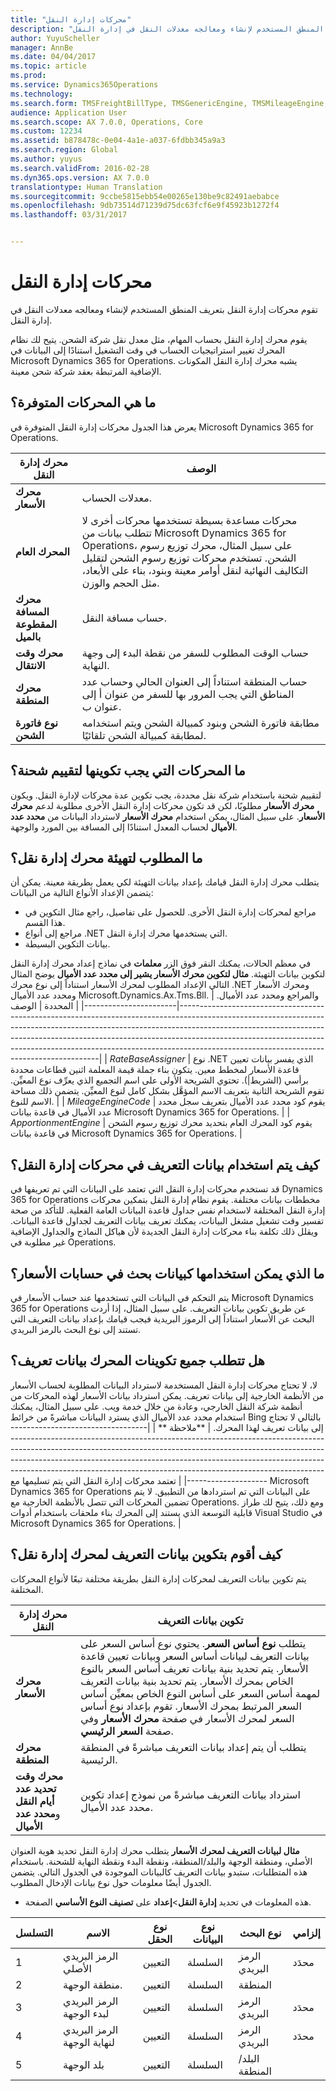 ```yaml
---
title: "محركات إدارة النقل"
description: "تقوم محركات إدارة النقل بتعريف المنطق المستخدم لإنشاء ومعالجه معدلات النقل في إدارة النقل."
author: YuyuScheller
manager: AnnBe
ms.date: 04/04/2017
ms.topic: article
ms.prod: 
ms.service: Dynamics365Operations
ms.technology: 
ms.search.form: TMSFreightBillType, TMSGenericEngine, TMSMileageEngine, TMSRateEngine, TMSTransitTimeEngine, TMSZoneEngine
audience: Application User
ms.search.scope: AX 7.0.0, Operations, Core
ms.custom: 12234
ms.assetid: b878478c-0e04-4a1e-a037-6fdbb345a9a3
ms.search.region: Global
ms.author: yuyus
ms.search.validFrom: 2016-02-28
ms.dyn365.ops.version: AX 7.0.0
translationtype: Human Translation
ms.sourcegitcommit: 9ccbe5815ebb54e00265e130be9c82491aebabce
ms.openlocfilehash: 9db73514d71239d75dc63fcf6e9f45923b1272f4
ms.lasthandoff: 03/31/2017


---
```


# <a name="transportation-management-engines"></a>محركات إدارة النقل

تقوم محركات إدارة النقل بتعريف المنطق المستخدم لإنشاء ومعالجه معدلات النقل في إدارة النقل. 

يقوم محرك إدارة النقل بحساب المهام، مثل معدل نقل شركة الشحن. يتيح لك نظام المحرك تغيير استراتيجيات الحساب في وقت التشغيل استنادًا إلى البيانات في Microsoft Dynamics 365 for Operations. يشبه محرك إدارة النقل المكونات الإضافية المرتبطة بعقد شركة شحن معينة.

## <a name="what-engines-are-available"></a>ما هي المحركات المتوفرة؟
يعرض هذا الجدول محركات إدارة النقل المتوفرة في Microsoft Dynamics 365 for Operations.

| محرك إدارة النقل | ‏‏الوصف                                                                                                                                                                                                                                                                                                                 |
|----------------------------------|-----------------------------------------------------------------------------------------------------------------------------------------------------------------------------------------------------------------------------------------------------------------------------------------------------------------------------|
| **محرك الأسعار**                  | معدلات الحساب.                                                                                                                                                                                                                                                                                                           |
| **المحرك العام**               | محركات مساعدة بسيطة تستخدمها محركات أخرى لا تتطلب بيانات من Microsoft Dynamics 365 for Operations، على سبيل المثال، محرك توزيع رسوم الشحن. تستخدم محركات توزيع رسوم الشحن لتقليل التكاليف النهائية لنقل أوامر معينة وبنود، بناء على الأبعاد، مثل الحجم والوزن. |
| **محرك المسافة المقطوعة بالميل**               | حساب مسافة النقل.                                                                                                                                                                                                                                                                                     |
| **محرك وقت الانتقال**          | حساب الوقت المطلوب للسفر من نقطة البدء إلى وجهة النهاية.                                                                                                                                                                                                                                       |
| **محرك المنطقة**                  | حساب المنطقة استناداً إلى العنوان الحالي وحساب عدد المناطق التي يجب المرور بها للسفر من عنوان أ إلى عنوان ب.                                                                                                                                                                    |
| **نوع فاتورة الشحن**            | مطابقة فاتورة الشحن وبنود كمبيالة الشحن ويتم استخدامه لمطابقة كمبيالة الشحن تلقائيًا.                                                                                                                                                                                                                |

 
<a name="what-engines-must-be-configured-to-rate-a-shipment"></a>ما المحركات التي يجب تكوينها لتقييم شحنة؟
---------------------------------------------------

لتقييم شحنة باستخدام شركة نقل محددة، يجب تكوين عدة محركات لإدارة النقل. ويكون **محرك الأسعار** مطلوبًا، لكن قد تكون محركات إدارة النقل الأخرى مطلوبة لدعم **محرك الأسعار**. على سبيل المثال، يمكن استخدام **محرك الأسعار** لاسترداد البيانات من **محدد عدد الأميال** لحساب المعدل استنادًا إلى‬ المسافة بين المورد والوجهة.

## <a name="whats-required-to-initialize-a-transportation-management-engine"></a>ما المطلوب لتهيئة محرك إدارة نقل؟
يتطلب محرك إدارة النقل قيامك بإعداد بيانات التهيئة لكي يعمل بطريقة معينة. يمكن أن يتضمن الإعداد الأنواع التالية من البيانات:
-   مراجع لمحركات إدارة النقل الأخرى. للحصول على تفاصيل، راجع مثال التكوين في هذا القسم.
-   مراجع إلى أنواع .NET التي يستخدمها محرك إدارة النقل.
-   بيانات التكوين البسيطة.

في معظم الحالات، يمكنك النقر فوق الزر **معلمات** في نماذج إعداد محرك إدارة النقل لتكوين بيانات التهيئة. **مثال لتكوين محرك الأسعار يشير إلى محدد عدد الأميال** يوضح المثال التالي الإعداد المطلوب لمحرك الأسعار استناداً إلى نوع محرك .NET ومحرك الأسعار ومحدد عدد الأميال Microsoft.Dynamics.Ax.Tms.Bll. والمراجع ومحدد عدد الأميال.
| المحددة             | الوصف                                                                                                                                                                                                                                                                                                                                                                      |
|-----------------------|----------------------------------------------------------------------------------------------------------------------------------------------------------------------------------------------------------------------------------------------------------------------------------------------------------------------------------------------------------------------------------|
| *RateBaseAssigner*    | نوع .NET الذي يفسر بيانات ‏‫تعيين قاعدة الأسعار‬ لمخطط معين. يتكون بناء جملة قيمة المعلمة اثنين قطاعات محددة برأسي (الشريط|). تحتوي الشريحة الأولى على اسم التجميع الذي يعرِّف نوع المعيِّن. تقوم الشريحة الثانية بتعريف الاسم المؤهَّل بشكل كامل لنوع المعيِّن. يتضمن ذلك مساحة الاسم للنوع. |
| *MileageEngineCode*   | يقوم كود محدد عدد الأميال بتعريف سجل محدد عدد الأميال في قاعدة بيانات Microsoft Dynamics 365 for Operations.                                                                                                                                                                                                                                                             |
| *ApportionmentEngine* | يقوم كود المحرك العام بتحديد محرك توزيع رسوم الشحن في قاعدة بيانات Microsoft Dynamics 365 for Operations.                                                                                                                                                                                                                                                              |

 
<a name="how-is-metadata-used-in-transportation-management-engines"></a>كيف يتم استخدام بيانات التعريف في محركات إدارة النقل؟
----------------------------------------------------------

قد تستخدم محركات إدارة النقل التي تعتمد على البيانات التي تم تعريفها في Dynamics 365 for Operations مخططات بيانات مختلفة. يقوم نظام إدارة النقل بتمكين محركات إدارة النقل المختلفة لاستخدام نفس جداول قاعدة البيانات العامة الفعلية. للتأكد من صحة تفسير وقت تشغيل مشغل البيانات، يمكنك تعريف بيانات التعريف لجداول قاعدة البيانات. ويقلل ذلك تكلفة بناء محركات إدارة النقل الجديدة لأن هياكل النماذج والجداول الإضافية غير مطلوبة في Operations.

## <a name="what-can-be-used-as-search-data-in-rate-calculations"></a>ما الذي يمكن استخدامها كبيانات بحث في حسابات الأسعار؟
يتم التحكم في البيانات التي تستخدمها عند حساب الأسعار في Microsoft Dynamics 365 for Operations عن طريق تكوين بيانات التعريف. على سبيل المثال، إذا أردت البحث عن الأسعار استناداً إلى الرموز البريدية فيجب قيامك بإعداد بيانات التعريف التي تستند إلى نوع البحث بالرمز البريدي.

## <a name="do-all-engine-configurations-require-metadata"></a>هل تتطلب جميع تكوينات المحرك بيانات تعريف؟
لا، لا تحتاج محركات إدارة النقل المستخدمة لاسترداد البيانات المطلوبة لحساب الأسعار من الأنظمة الخارجية إلى بيانات تعريف. يمكن استرداد بيانات الأسعار لهذه المحركات من أنظمة شركة النقل الخارجي، وعادة من خلال خدمة ويب. على سبيل المثال، يمكنك استخدام محدد عدد الأميال الذي يسترد البيانات مباشرةً من خرائط Bing بالتالي لا تحتاج إلى بيانات تعريف لهذا المحرك.
| **ملاحظة **                                                                                                                                                                                                                                                                                                                                                                     |
|------------------------------------------------------------------------------------------------------------------------------------------------------------------------------------------------------------------------------------------------------------------------------------------------------------------------------------------------------------------------------|
| تعتمد محركات إدارة النقل التي يتم تسليمها مع Microsoft Dynamics 365 for Operations على البيانات التي تم استردادها من التطبيق. لا يتم تضمين المحركات التي تتصل بالأنظمة الخارجية مع Operations. ومع ذلك، يتيح لك طراز قابلية التوسعة الذي يستند إلى المحرك بناء ملحقات باستخدام أدوات Visual Studio في Microsoft Dynamics 365 for Operations. |

## <a name="how-do-i-configure-metadata-for-a-transportation-management-engine"></a>كيف أقوم بتكوين بيانات التعريف لمحرك إدارة نقل؟
يتم تكوين بيانات التعريف لمحركات إدارة النقل بطريقة مختلفة تبعًا لأنواع المحركات المختلفة.

| محرك إدارة النقل               | تكوين ‏‫بيانات التعريف‬                                                                                                                                                                                                                                                                                                                                                                                                                                               |
|------------------------------------------------|----------------------------------------------------------------------------------------------------------------------------------------------------------------------------------------------------------------------------------------------------------------------------------------------------------------------------------------------------------------------------------------------------------------------------------------------------------------------|
| **محرك الأسعار**                                | يتطلب **نوع أساس السعر**. يحتوي نوع أساس السعر‬ على بيانات التعريف لبيانات أساس السعر ‏‫وبيانات تعيين قاعدة الأسعار. يتم تحديد بنية بيانات تعريف أساس السعر بالنوع الخاص بمحرك الأسعار. يتم تحديد بنية بيانات التعريف لمهمة أساس السعر على‬ أساس النوع الخاص بمعيِّن أساس السعر المرتبط بمحرك الأسعار. تقوم بإعداد نوع أساس السعر لمحرك الأسعار في صفحة **محرك الأسعار** وفي صفحة **السعر الرئيسي**. |
| **محرك المنطقة**                                | يتطلب أن يتم إعداد بيانات التعريف مباشرةً في المنطقة الرئيسية.                                                                                                                                                                                                                                                                                                                                                                                                          |
| **محرك وقت تحديد عدد أيام النقل** و**محدد عدد الأميال** | استرداد بيانات التعريف مباشرةً من نموذج إعداد تكوين محدد عدد الأميال.                                                                                                                                                                                                                                                                                                                                                                                  |

  **مثال لبيانات التعريف لمحرك الأسعار** يتطلب محرك إدارة النقل تحديد هوية ‏‫العنوان الأصلي‬، ومنطقة الوجهة والبلد/المنطقة، ونقطة البدء ونقطة النهاية للشحنة. باستخدام هذه المتطلبات، ستبدو بيانات التعريف كالبيانات الموجودة في الجدول التالي. يتضمن الجدول أيضًا معلومات حول نوع بيانات الإدخال المطلوب.
-   هذه المعلومات في تحديد **إدارة النقل**&gt;**إعداد** على **تصنيف النوع الأساسي** الصفحة.

| التسلسل | الاسم                          | نوع الحقل | نوع البيانات | نوع البحث    | إلزامي |
|----------|-------------------------------|------------|-----------|----------------|-----------|
| 1        | الرمز البريدي الأصلي            | التعيين | السلسلة    | الرمز البريدي    | محدَد  |
| 2        | منطقة الوجهة.             | التعيين | السلسلة    | المنطقة          |           |
| 3        | الرمز البريدي لبدء الوجهة | التعيين | السلسلة    | الرمز البريدي    | محدَد  |
| 4        | الرمز البريدي لنهاية الوجهة   | التعيين | السلسلة    | الرمز البريدي    | محدَد  |
| 5        | بلد الوجهة           | التعيين | السلسلة    | البلد/المنطقة |           |




